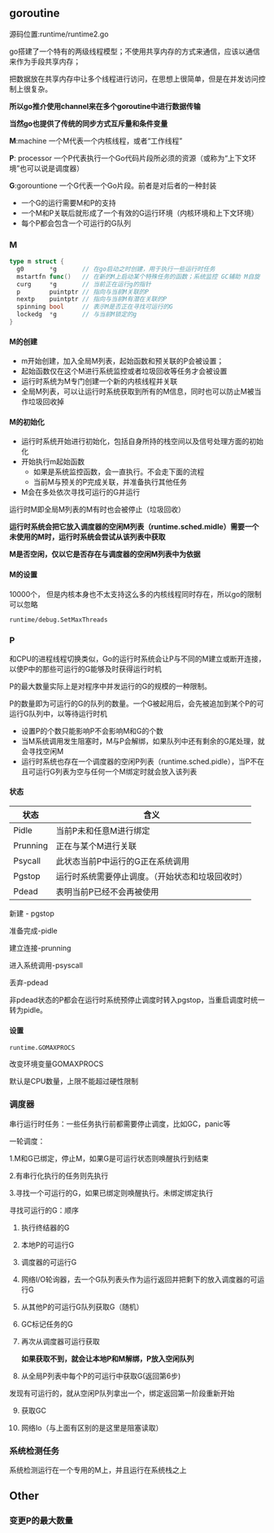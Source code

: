 ## goroutine

源码位置:runtime/runtime2.go

go搭建了一个特有的两级线程模型；不使用共享内存的方式来通信，应该以通信来作为手段共享内存；

把数据放在共享内存中让多个线程进行访问，在思想上很简单，但是在并发访问控制上很复杂。

**所以go推介使用channel来在多个goroutine中进行数据传输**

**当然go也提供了传统的同步方式互斥量和条件变量**



**M**:machine 一个M代表一个内核线程，或者“工作线程”

**P**: processor 一个P代表执行一个Go代码片段所必须的资源（或称为“上下文环境”也可以说是调度器）

**G**:gorountione 一个G代表一个Go片段。前者是对后者的一种封装

* 一个G的运行需要M和P的支持
* 一个M和P关联后就形成了一个有效的G运行环境（内核环境和上下文环境）
* 每个P都会包含一个可运行的G队列

### M

```go
type m struct {
  g0       *g       // 在go启动之时创建，用于执行一些运行时任务
  mstartfn func()   // 在新的M上启动某个特殊任务的函数；系统监控 GC辅助 M自旋
  curg     *g       // 当前正在运行g的指针 
  p        puintptr // 指向与当前M关联的P
  nextp    puintptr // 指向与当前M有潜在关联的P
  spinning bool     // 表示M是否正在寻找可运行的G
  lockedg  *g       // 与当前M锁定的g
}
```

#### M的创建

* m开始创建，加入全局M列表，起始函数和预关联的P会被设置；
* 起始函数仅在这个M进行系统监控或者垃圾回收等任务才会被设置
* 运行时系统为M专门创建一个新的内核线程并关联
* 全局M列表，可以让运行时系统获取到所有的M信息，同时也可以防止M被当作垃圾回收掉

#### M的初始化

* 运行时系统开始进行初始化，包括自身所持的栈空间以及信号处理方面的初始化
* 开始执行m起始函数
  * 如果是系统监控函数，会一直执行。不会走下面的流程
  * 当前M与预关的P完成关联，并准备执行其他任务
* M会在多处依次寻找可运行的G并运行

运行时M即全局M列表的M有时也会被停止（垃圾回收）

**运行时系统会把它放入调度器的空闲M列表（runtime.sched.midle）需要一个未使用的M时，运行时系统会尝试从该列表中获取**

**M是否空闲，仅以它是否存在与调度器的空闲M列表中为依据**

#### M的设置

10000个， 但是内核本身也不太支持这么多的内核线程同时存在，所以go的限制可以忽略

```
runtime/debug.SetMaxThreads
```

### P

和CPU的进程线程切换类似，Go的运行时系统会让P与不同的M建立或断开连接，以使P中的那些可运行的G能够及时获得运行时机

P的最大数量实际上是对程序中并发运行的G的规模的一种限制。

P的数量即为可运行的G的队列的数量。一个G被起用后，会先被追加到某个P的可运行G队列中，以等待运行时机

* 设置P的个数只能影响P不会影响M和G的个数
* 当M系统调用发生阻塞时，M与P会解绑，如果队列中还有剩余的G尾处理，就会寻找空闲M
* 运行时系统也存在一个调度器的空闲P列表（runtime.sched.pidle），当P不在且可运行G列表为空与任何一个M绑定时就会放入该列表

#### 状态

| 状态     | 含义                                             |
| -------- | ------------------------------------------------ |
| Pidle    | 当前P未和任意M进行绑定                           |
| Prunning | 正在与某个M进行关联                              |
| Psycall  | 此状态当前P中运行的G正在系统调用                 |
| Pgstop   | 运行时系统需要停止调度。（开始状态和垃圾回收时） |
| Pdead    | 表明当前P已经不会再被使用                        |

新建 - pgstop

准备完成-pidle

建立连接-prunning

进入系统调用-psyscall

丢弃-pdead



非pdead状态的P都会在运行时系统预停止调度时转入pgstop，当重启调度时统一转为pidle。

#### 设置

```
runtime.GOMAXPROCS
```

改变环境变量GOMAXPROCS

默认是CPU数量，上限不能超过硬性限制



### 调度器

串行运行时任务：一些任务执行前都需要停止调度，比如GC，panic等

一轮调度：

1.M和G已绑定，停止M，如果G是可运行状态则唤醒执行到结束

2.有串行化执行的任务则先执行

3.寻找一个可运行的G，如果已绑定则唤醒执行。未绑定绑定执行

寻找可运行的G：顺序

1. 执行终结器的G

2. 本地P的可运行G
3. 调度器的可运行G
4. 网络I/O轮询器，去一个G队列表头作为运行返回并把剩下的放入调度器的可运行G
5. 从其他P的可运行G队列获取G（随机）
6. GC标记任务的G
7. 再次从调度器可运行获取

   **如果获取不到，就会让本地P和M解绑，P放入空闲队列**

8. 从全局P列表中每个P的可运行中获取G(返回第6步)

发现有可运行的，就从空闲P队列拿出一个，绑定返回第一阶段重新开始

9. 获取GC

10. 网络Io（与上面有区别的是这里是阻塞读取）

### 系统检测任务

系统检测运行在一个专用的M上，并且运行在系统栈之上

## Other

### 变更P的最大数量



